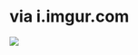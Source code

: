 <!--
id: 705496722
link: http://tumblr.atmos.org/post/705496722/via-i-imgur-com
slug: via-i-imgur-com
date: Wed Jun 16 2010 13:21:22 GMT-0700 (PDT)
publish: 2010-06-016
tags: 
title: via i.imgur.com
-->


via i.imgur.com
===============

![](http://www.tumblr.com/photo/1280/atmos/705496722/1/tumblr_l44j7mfuXt1qz4sng)

